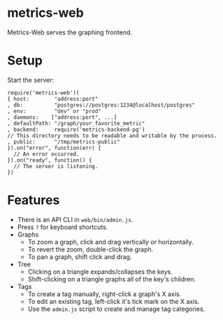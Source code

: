 # metrics-web

Metrics-Web serves the graphing frontend.

# Setup

Start the server:

    require('metrics-web')(
    { host:        "address:port"
    , db:          "postgres://postgres:1234@localhost/postgres"
    , env:         "dev" or "prod"
    , daemons:    ["address:port", ...]
    , defaultPath: "/graph/your_favorite_metric"
    , backend:     require('metrics-backend-pg')
    // This directory needs to be readable and writable by the process.
    , public:      "/tmp/metrics-public"
    }).on("error", function(err) {
      // An error occurred.
    }).on("ready", function() {
      // The server is listening.
    })

# Features

  * There is an API CLI in `web/bin/admin.js`.
  * Press `?` for keyboard shortcuts.
  * Graphs
    * To zoom a graph, click and drag vertically or horizontally.
    * To revert the zoom, double-click the graph.
    * To pan a graph, shift click and drag.
  * Tree
    * Clicking on a triangle expands/collapses the keys.
    * Shift-clicking on a triangle graphs all of the key's children.
  * Tags
    * To create a tag manually, right-click a graph's X axis.
    * To edit an existing tag, left-click it's tick mark on the X axis.
    * Use the `admin.js` script to create and manage tag categories.

